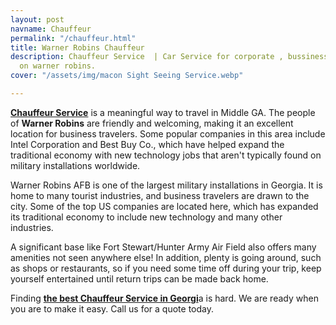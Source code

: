 ```yaml
---
layout: post
navname: Chauffeur
permalink: "/chauffeur.html"
title: Warner Robins Chauffeur
description: Chauffeur Service  | Car Service for corporate , bussiness, and personal
  on warner robins.
cover: "/assets/img/macon Sight Seeing Service.webp"

---
```

[**Chauffeur Service**](/chauffeur.html "Chauffeur Service") is a meaningful way to travel in Middle GA. The people of **Warner Robins** are friendly and welcoming, making it an excellent location for business travelers. Some popular companies in this area include Intel Corporation and Best Buy Co., which have helped expand the traditional economy with new technology jobs that aren't typically found on military installations worldwide.

Warner Robins AFB is one of the largest military installations in Georgia. It is home to many tourist industries, and business travelers are drawn to the city. Some of the top US companies are located here, which has expanded its traditional economy to include new technology and many other industries.

A significant base like Fort Stewart/Hunter Army Air Field also offers many amenities not seen anywhere else! In addition, plenty is going around, such as shops or restaurants, so if you need some time off during your trip, keep yourself entertained until return trips can be made back home.

Finding [**the best Chauffeur Service in Georgi**](/chauffeur.html "Chauffeur georgia")a is hard. We are ready when you are to make it easy. Call us for a quote today.